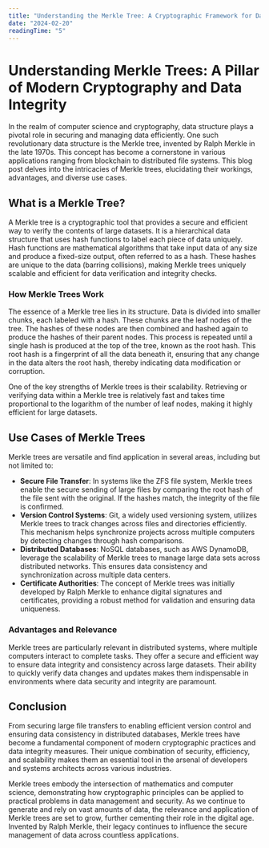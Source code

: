 ```yaml
---
title: "Understanding the Merkle Tree: A Cryptographic Framework for Data Integrity"
date: "2024-02-20"
readingTime: "5"
---
```


# Understanding Merkle Trees: A Pillar of Modern Cryptography and Data Integrity

In the realm of computer science and cryptography, data structure plays a pivotal role in securing and managing data efficiently. One such revolutionary data structure is the Merkle tree, invented by Ralph Merkle in the late 1970s. This concept has become a cornerstone in various applications ranging from blockchain to distributed file systems. This blog post delves into the intricacies of Merkle trees, elucidating their workings, advantages, and diverse use cases.

## What is a Merkle Tree?

A Merkle tree is a cryptographic tool that provides a secure and efficient way to verify the contents of large datasets. It is a hierarchical data structure that uses hash functions to label each piece of data uniquely. Hash functions are mathematical algorithms that take input data of any size and produce a fixed-size output, often referred to as a hash. These hashes are unique to the data (barring collisions), making Merkle trees uniquely scalable and efficient for data verification and integrity checks.

### How Merkle Trees Work

The essence of a Merkle tree lies in its structure. Data is divided into smaller chunks, each labeled with a hash. These chunks are the leaf nodes of the tree. The hashes of these nodes are then combined and hashed again to produce the hashes of their parent nodes. This process is repeated until a single hash is produced at the top of the tree, known as the root hash. This root hash is a fingerprint of all the data beneath it, ensuring that any change in the data alters the root hash, thereby indicating data modification or corruption.

One of the key strengths of Merkle trees is their scalability. Retrieving or verifying data within a Merkle tree is relatively fast and takes time proportional to the logarithm of the number of leaf nodes, making it highly efficient for large datasets.

## Use Cases of Merkle Trees

Merkle trees are versatile and find application in several areas, including but not limited to:

- **Secure File Transfer**: In systems like the ZFS file system, Merkle trees enable the secure sending of large files by comparing the root hash of the file sent with the original. If the hashes match, the integrity of the file is confirmed.
- **Version Control Systems**: Git, a widely used versioning system, utilizes Merkle trees to track changes across files and directories efficiently. This mechanism helps synchronize projects across multiple computers by detecting changes through hash comparisons.
- **Distributed Databases**: NoSQL databases, such as AWS DynamoDB, leverage the scalability of Merkle trees to manage large data sets across distributed networks. This ensures data consistency and synchronization across multiple data centers.
- **Certificate Authorities**: The concept of Merkle trees was initially developed by Ralph Merkle to enhance digital signatures and certificates, providing a robust method for validation and ensuring data uniqueness.

### Advantages and Relevance

Merkle trees are particularly relevant in distributed systems, where multiple computers interact to complete tasks. They offer a secure and efficient way to ensure data integrity and consistency across large datasets. Their ability to quickly verify data changes and updates makes them indispensable in environments where data security and integrity are paramount.

## Conclusion

From securing large file transfers to enabling efficient version control and ensuring data consistency in distributed databases, Merkle trees have become a fundamental component of modern cryptographic practices and data integrity measures. Their unique combination of security, efficiency, and scalability makes them an essential tool in the arsenal of developers and systems architects across various industries.

Merkle trees embody the intersection of mathematics and computer science, demonstrating how cryptographic principles can be applied to practical problems in data management and security. As we continue to generate and rely on vast amounts of data, the relevance and application of Merkle trees are set to grow, further cementing their role in the digital age. Invented by Ralph Merkle, their legacy continues to influence the secure management of data across countless applications.
